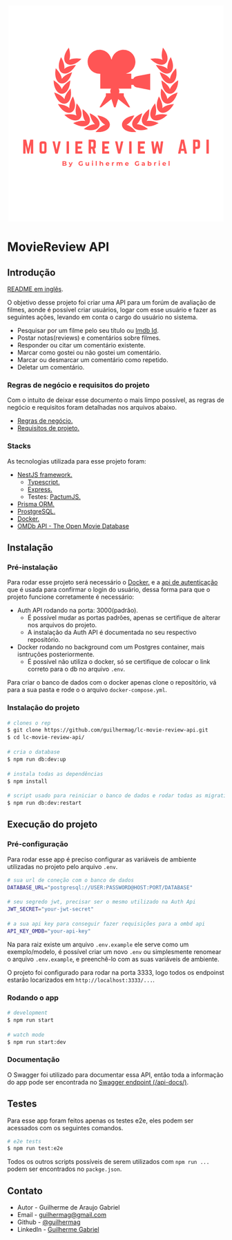 <p align="center">
 <img src="../logo-project.png" alt="Project Logo" />
</p>

# MovieReview API

## Introdução

[README em inglês](./markdown/portuguese/README.md).

O objetivo desse projeto foi criar uma API para um forúm de avaliação de filmes, aonde é possível criar usuários, logar com esse usuário e fazer as seguintes ações, levando em conta o cargo do usuário no sistema.

- Pesquisar por um filme pelo seu título ou [Imdb Id](https://www.imdb.com/).
- Postar notas(reviews) e comentários sobre filmes.
- Responder ou citar um comentário existente.
- Marcar como gostei ou não gostei um comentário.
- Marcar ou desmarcar um comentário como repetido.
- Deletar um comentário.

### Regras de negócio e requisitos do projeto

Com o intuito de deixar esse documento o mais limpo possível, as regras de negócio e requisitos foram detalhadas nos arquivos abaixo.

- [Regras de negócio.](./business-rules.md)
- [Requisitos de projeto.](./project-requirements.md)

### Stacks

As tecnologias utilizada para esse projeto foram:

- [NestJS framework.](https://nestjs.com/)
  - [Typescript.](https://www.typescriptlang.org/)
  - [Express.](https://expressjs.com/)
  - Testes: [PactumJS.](https://pactumjs.github.io/) 
- [Prisma ORM.](https://www.prisma.io/docs/getting-started/quickstart)
- [ProstgreSQL.](https://www.postgresql.org/)
- [Docker.](https://www.docker.com/)
- [OMDb API - The Open Movie Database](http://omdbapi.com/)

## Instalação

### Pré-instalação

Para rodar esse projeto será necessário o [Docker.](https://www.docker.com/) e a [api de autenticação](https://github.com/guilhermag/lc-movie-review-auth) que é usada para confirmar o login do usuário, dessa forma para que o projeto funcione corretamente é necessário:

- Auth API rodando na porta: 3000(padrão).
  - É possível mudar as portas padrões, apenas se certifique de alterar nos arquivos do projeto.
  - A instalação da Auth API é documentada no seu respectivo repositório.
- Docker rodando no background com um Postgres container, mais isntruções posteriormente.
  - É possível não utiliza o docker, só se certifique de colocar o link correto para o db no arquivo ```.env```.

Para criar o banco de dados com o docker apenas clone o repositório, vá para  a sua pasta e rode o o arquivo ```docker-compose.yml```.

### Instalação do projeto

```bash
# clones o rep
$ git clone https://github.com/guilhermag/lc-movie-review-api.git
$ cd lc-movie-review-api/

# cria o database
$ npm run db:dev:up

# instala todas as dependências
$ npm install

# script usado para reiniciar o banco de dados e rodar todas as migrations do prisma
$ npm run db:dev:restart
```

## Execução do projeto

### Pré-configuração

Para rodar esse app é preciso configurar as variáveis de ambiente utilizadas no projeto pelo arquivo ```.env```.

```bash
# sua url de coneção com o banco de dados
DATABASE_URL="postgresql://USER:PASSWORD@HOST:PORT/DATABASE"

# seu segredo jwt, precisar ser o mesmo utilizado na Auth Api
JWT_SECRET="your-jwt-secret"

# a sua api key para conseguir fazer requisições para a ombd api
API_KEY_OMDB="your-api-key"
```

Na para raiz existe um arquivo ```.env.example``` ele serve como um exemplo/modelo, é possível criar um novo ```.env```  ou simplesmente renomear o arquivo ```.env.example```, e preenchê-lo com as suas variáveis de ambiente.

O projeto foi configurado para rodar na porta 3333, logo todos os endpoinst estarão locarizados em ```http://localhost:3333/...```.


### Rodando o app

```bash
# development
$ npm run start

# watch mode
$ npm run start:dev
```

### Documentação

O Swagger foi utilizado para documentar essa API, então toda a informação do app pode ser encontrada no [Swagger endpoint (/api-docs/)](http://localhost:3333/api-docs/).

## Testes

Para esse app foram feitos apenas os testes e2e, eles podem ser acessados com os seguintes comandos.

```bash
# e2e tests
$ npm run test:e2e
```

Todos os outros scripts possíveis de serem utilizados com ```npm run ...``` podem ser encontrados no ```packge.json```.

## Contato

- Autor - Guilherme de Araujo Gabriel
- Email - [guilhermag@gmail.com](guilhermag@gmail.com)
- Github - [@guilhermag](https://github.com/guilhermag)
- LinkedIn - [Guilherme Gabriel](https://www.linkedin.com/in/guilherme-gabriel-22961610a/)
